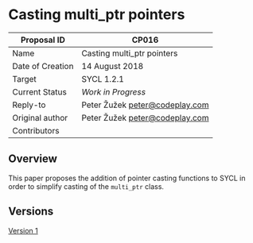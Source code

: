 # Casting multi_ptr pointers

| Proposal ID | CP016  |
|-------------|--------|
| Name | Casting multi_ptr pointers |
| Date of Creation | 14 August 2018 |
| Target | SYCL 1.2.1 |
| Current Status | _Work in Progress_ |
| Reply-to | Peter Žužek <peter@codeplay.com> |
| Original author | Peter Žužek <peter@codeplay.com> |
| Contributors | |

## Overview

This paper proposes the addition of pointer casting functions to SYCL
in order to simplify casting of the `multi_ptr` class.

## Versions

[Version 1](sycl-2.2/index.md)
